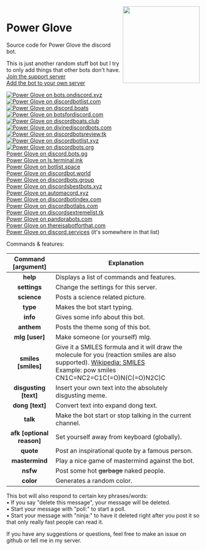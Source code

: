 <img align="right" src="https://raw.githubusercontent.com/RCXcrafter/PowerGlove/master/power%20glove.png" height="200" width="200">

# Power Glove
Source code for Power Glove the discord bot.


This is just another random stuff bot but I try to only add things that other bots don't have.  
[Join the support server](https://discord.gg/SthsknG)  
[Add the bot to your own server](https://discordapp.com/oauth2/authorize?client_id=439435998078959616&scope=bot&permissions=104332352)  

[![Power Glove on bots.ondiscord.xyz](https://bots.ondiscord.xyz/bots/439435998078959616/embed?theme=dark&showGuilds=true)](https://bots.ondiscord.xyz/bots/439435998078959616)  
[![Power Glove on discordbotlist.com](https://discordbotlist.com/bots/439435998078959616/widget)](https://discordbotlist.com/bots/439435998078959616)  
[![Power Glove on discord.boats](https://discord.boats/api/widget/439435998078959616)](https://discord.boats/bot/439435998078959616)  
[![Power Glove on botsfordiscord.com](https://botsfordiscord.com/api/bot/439435998078959616/widget?theme=dark)](https://botsfordiscord.com/bots/439435998078959616)  
[![Power Glove on discordboats.club](https://discordboats.club/bot/439435998078959616/widget.png)](https://discordboats.club/bot/439435998078959616)  
[![Power Glove on divinediscordbots.com](https://divinediscordbots.com/api/widget/439435998078959616.svg)](https://divinediscordbots.com/bots/439435998078959616)  
[![Power Glove on discordbotsreview.tk](https://discordbotsreview.tk/api/widget/439435998078959616.png)](https://discordbotsreview.tk/bot/439435998078959616)  
[![Power Glove on discordbotlist.xyz](https://discordbotlist.xyz/embed/439435998078959616)](https://discordbotlist.xyz/bots/439435998078959616)  
[![Power Glove on discordbots.org](https://discordbots.org/api/widget/439435998078959616.svg?usernamecolor=419399&topcolor=333333&middlecolor=A0A0A0&highlightcolor=333333&certifiedcolor=419399)](https://discordbots.org/bot/439435998078959616)  
[Power Glove on discord.bots.gg](https://discord.bots.gg/bots/439435998078959616)  
[Power Glove on ls.terminal.ink](https://ls.terminal.ink/bots/439435998078959616)  
[Power Glove on botlist.space](https://botlist.space/view/439435998078959616)  
[Power Glove on discordbot.world](https://discordbot.world/bot/439435998078959616)  
[Power Glove on discordbots.group](https://discordbots.group/bot/439435998078959616)  
[Power Glove on discordsbestbots.xyz](https://discordsbestbots.xyz/bots/powerglove)  
[Power Glove on automacord.xyz](https://automacord.xyz/bot/439435998078959616)  
[Power Glove on discordbotindex.com](https://discordbotindex.com/bot/439435998078959616)  
[Power Glove on discordbotlabs.com](https://discordbotlabs.com/bots/439435998078959616)  
[Power Glove on discordsextremelist.tk](https://discordsextremelist.tk/bots/439435998078959616)  
[Power Glove on pandorabots.com](https://pandorabots.com/pandora/talk?botid=c9386f59ce345d8b)  
[Power Glove on thereisabotforthat.com](https://thereisabotforthat.com/bots/powerglove)  
[Power Glove on discord.services](https://discord.services/bots) (it's somewhere in that list)  


Commands & features:  

|Command [argument]|Explanation|
|:-----------:|-------------|
|**help**|Displays a list of commands and features.|
|**settings**|Change the settings for this server.|
|**science**|Posts a science related picture.|
|**type**|Makes the bot start typing.|
|**info**|Gives some info about this bot.|
|**anthem**|Posts the theme song of this bot.|
|**mlg [user]**|Make someone (or yourself) mlg.|
|**smiles [smiles]**|Give it a SMILES formula and it will draw the molecule for you (reaction smiles are also supported). [Wikipedia: SMILES](https://en.wikipedia.org/wiki/Simplified_molecular-input_line-entry_system) <br> Example: pow smiles CN1C=NC2=C1C(=O)N(C(=O)N2C)C|
|**disgusting [text]**|Insert your own text into the absolutely disgusting meme.|
|**dong [text]**|Convert text into expand dong text.|
|**talk**|Make the bot start or stop talking in the current channel.|
|**afk [optional reason]**|Set yourself away from keyboard (globally).|
|**quote**|Post an inspirational quote by a famous person.|
|**mastermind**|Play a nice game of mastermind against the bot.|
|**nsfw**|Post some hot ~~garbage~~ naked people.|
|**color**|Generates a random color.|


This bot will also respond to certain key phrases/words:  
• If you say "delete this message", your message will be deleted.  
• Start your message with "poll:" to start a poll.  
• Start your message with "ninja:" to have it deleted right after you post it so that only really fast people can read it.  


If you have any suggestions or questions, feel free to make an issue on github or tell me in my server.  

